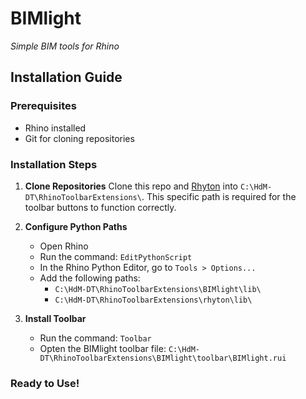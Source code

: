 # BIMlight
*Simple BIM tools for Rhino*

## Installation Guide

### Prerequisites
- Rhino installed
- Git for cloning repositories

### Installation Steps

1. **Clone Repositories**
   Clone this repo and [Rhyton](https://github.com/herzogdemeuron/rhyton) into `C:\HdM-DT\RhinoToolbarExtensions\`. This specific path is required for the toolbar buttons to function correctly.

2. **Configure Python Paths**
   - Open Rhino
   - Run the command: `EditPythonScript`
   - In the Rhino Python Editor, go to `Tools > Options...`
   - Add the following paths:
     - `C:\HdM-DT\RhinoToolbarExtensions\BIMlight\lib\`
     - `C:\HdM-DT\RhinoToolbarExtensions\rhyton\lib\`

3. **Install Toolbar**
   - Run the command: `Toolbar`
   - Opten the BIMlight toolbar file:
     `C:\HdM-DT\RhinoToolbarExtensions\BIMlight\toolbar\BIMlight.rui`

### Ready to Use!
